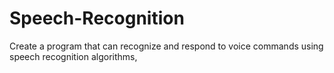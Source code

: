 # Speech-Recognition
Create a program that can recognize and respond to voice commands using speech recognition algorithms,
